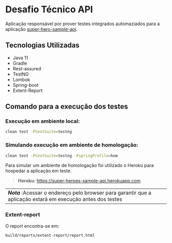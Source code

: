 # Desafio Técnico API

Aplicação responsável por prover testes integrados automaziados para a aplicação [super-hero-sample-api](https://github.com/mazui00/super-heroes-sample-api).

## Tecnologias Utilizadas

- Java 11
- Gradle
- Rest-assured
- TestNG
- Lombok
- Spring-boot
- Extent-Report

## Comando para a execução dos testes
### Execução em ambiente local:

```bash
clean test -PtestSuite=testng
```
### Simulando execução em ambiente de homologação:

```bash
clean test -PtestSuite=testng -PspringProfile=hom
```
Para simular um ambiente de homologação foi utilizado o Heroku para hospedar a aplicação em teste.

> **Heroku:** https://super-heroes-sample-api.herokuapp.com

||
|  ---------    |
| **_Nota_** :Acessar o endereço pelo browser para garantir que a aplicação estará em execução antes dos testes| 

### Extent-report
O report encontra-se em:
```
build/reports/extent-report/report.html
```